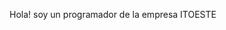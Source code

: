 Hola! soy un programador de la empresa ITOESTE

<!---
frdyITO/frdyITO is a ✨ special ✨ repository because its `README.md` (this file) appears on your GitHub profile.
You can click the Preview link to take a look at your changes.
--->
